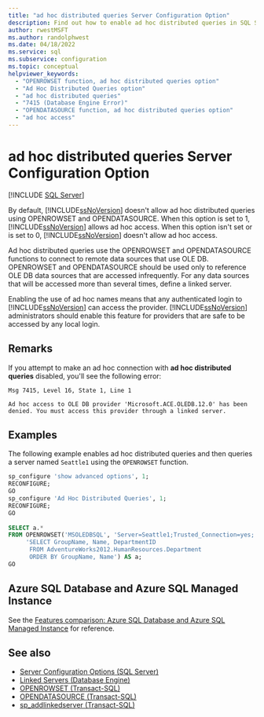 ```yaml
---
title: "ad hoc distributed queries Server Configuration Option"
description: Find out how to enable ad hoc distributed queries in SQL Server. You can then use OPENROWSET and OPENDATASOURCE to connect to remote OLE DB data sources.
author: rwestMSFT
ms.author: randolphwest
ms.date: 04/18/2022
ms.service: sql
ms.subservice: configuration
ms.topic: conceptual
helpviewer_keywords:
  - "OPENROWSET function, ad hoc distributed queries option"
  - "Ad Hoc Distributed Queries option"
  - "ad hoc distributed queries"
  - "7415 (Database Engine Error)"
  - "OPENDATASOURCE function, ad hoc distributed queries option"
  - "ad hoc access"
---
```

# ad hoc distributed queries Server Configuration Option

[!INCLUDE [SQL Server](../../includes/applies-to-version/sqlserver.md)]

By default, [!INCLUDE[ssNoVersion](../../includes/ssnoversion-md.md)] doesn't allow ad hoc distributed queries using OPENROWSET and OPENDATASOURCE. When this option is set to 1, [!INCLUDE[ssNoVersion](../../includes/ssnoversion-md.md)] allows ad hoc access. When this option isn't set or is set to 0, [!INCLUDE[ssNoVersion](../../includes/ssnoversion-md.md)] doesn't allow ad hoc access.  
  
Ad hoc distributed queries use the OPENROWSET and OPENDATASOURCE functions to connect to remote data sources that use OLE DB. OPENROWSET and OPENDATASOURCE should be used only to reference OLE DB data sources that are accessed infrequently. For any data sources that will be accessed more than several times, define a linked server.  
  
Enabling the use of ad hoc names means that any authenticated login to [!INCLUDE[ssNoVersion](../../includes/ssnoversion-md.md)] can access the provider. [!INCLUDE[ssNoVersion](../../includes/ssnoversion-md.md)] administrators should enable this feature for providers that are safe to be accessed by any local login.  
  
## Remarks

If you attempt to make an ad hoc connection with **ad hoc distributed queries** disabled, you'll see the following error:

```output
Msg 7415, Level 16, State 1, Line 1  
  
Ad hoc access to OLE DB provider 'Microsoft.ACE.OLEDB.12.0' has been denied. You must access this provider through a linked server.  
```
  
## Examples

 The following example enables ad hoc distributed queries and then queries a server named `Seattle1` using the `OPENROWSET` function.  
  
```sql
sp_configure 'show advanced options', 1;  
RECONFIGURE;
GO 
sp_configure 'Ad Hoc Distributed Queries', 1;  
RECONFIGURE;  
GO  
  
SELECT a.*  
FROM OPENROWSET('MSOLEDBSQL', 'Server=Seattle1;Trusted_Connection=yes;',  
     'SELECT GroupName, Name, DepartmentID  
      FROM AdventureWorks2012.HumanResources.Department  
      ORDER BY GroupName, Name') AS a;  
GO  
```

## Azure SQL Database and Azure SQL Managed Instance

See the [Features comparison: Azure SQL Database and Azure SQL Managed Instance](/azure/azure-sql/database/features-comparison) for reference.

## See also

- [Server Configuration Options &#40;SQL Server&#41;](../../database-engine/configure-windows/server-configuration-options-sql-server.md)   
- [Linked Servers &#40;Database Engine&#41;](../../relational-databases/linked-servers/linked-servers-database-engine.md)
- [OPENROWSET &#40;Transact-SQL&#41;](../../t-sql/functions/openrowset-transact-sql.md)
- [OPENDATASOURCE &#40;Transact-SQL&#41;](../../t-sql/functions/opendatasource-transact-sql.md)
- [sp_addlinkedserver &#40;Transact-SQL&#41;](../../relational-databases/system-stored-procedures/sp-addlinkedserver-transact-sql.md)  
